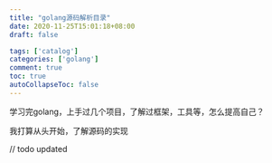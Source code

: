 ```yaml
---
title: "golang源码解析目录"
date: 2020-11-25T15:01:18+08:00
draft: false

tags: ['catalog']
categories: ['golang']
comment: true
toc: true
autoCollapseToc: false
---
```


学习完golang，上手过几个项目，了解过框架，工具等，怎么提高自己？

我打算从头开始，了解源码的实现

// todo updated